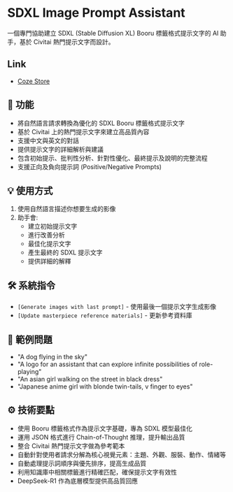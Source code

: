 # SDXL Image Prompt Assistant

一個專門協助建立 SDXL (Stable Diffusion XL) Booru 標籤格式提示文字的 AI 助手，基於 Civitai 熱門提示文字而設計。

## Link

- [Coze Store](https://www.coze.com/s/Zs85vktXp/)

## 🎯 功能

- 將自然語言請求轉換為優化的 SDXL Booru 標籤格式提示文字
- 基於 Civitai 上的熱門提示文字來建立高品質內容
- 支援中文與英文的對話
- 提供提示文字的詳細解析與建議
- 包含初始提示、批判性分析、針對性優化、最終提示及說明的完整流程
- 支援正向及負向提示詞 (Positive/Negative Prompts)

## 💡 使用方式

1. 使用自然語言描述你想要生成的影像
2. 助手會:
   - 建立初始提示文字
   - 進行改善分析
   - 最佳化提示文字
   - 產生最終的 SDXL 提示文字
   - 提供詳細的解釋

## 🛠️ 系統指令

- `[Generate images with last prompt]` - 使用最後一個提示文字生成影像
- `[Update masterpiece reference materials]` - 更新參考資料庫

## 🎨 範例問題

- "A dog flying in the sky"
- "A logo for an assistant that can explore infinite possibilities of role-playing"
- "An asian girl walking on the street in black dress" 
- "Japanese anime girl with blonde twin-tails, v finger to eyes"

## ⚙️ 技術要點

- 使用 Booru 標籤格式作為提示文字基礎，專為 SDXL 模型最佳化
- 運用 JSON 格式進行 Chain-of-Thought 推理，提升輸出品質
- 整合 Civitai 熱門提示文字做為參考範本
- 自動針對使用者請求分解為核心視覺元素：主題、外觀、服裝、動作、情緒等
- 自動處理提示詞順序與優先排序，提高生成品質
- 利用知識庫中相關標籤進行精確匹配，確保提示文字有效性
- DeepSeek-R1 作為底層模型提供高品質回應
